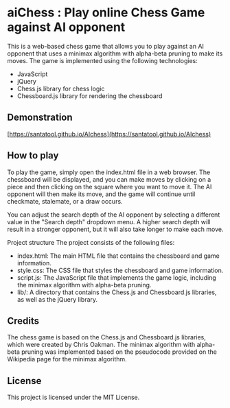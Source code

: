 # aiChess : Play online Chess Game against AI opponent  
This is a web-based chess game that allows you to play against an AI opponent that uses a minimax algorithm with alpha-beta pruning to make its moves. The game is implemented using the following technologies:  
- JavaScript
- jQuery
- Chess.js library for chess logic
- Chessboard.js library for rendering the chessboard  

## Demonstration
[https://santatool.github.io/AIchess](https://santatool.github.io/AIchess)

## How to play
To play the game, simply open the index.html file in a web browser. The chessboard will be displayed, and you can make moves by clicking on a piece and then clicking on the square where you want to move it. The AI opponent will then make its move, and the game will continue until checkmate, stalemate, or a draw occurs.

You can adjust the search depth of the AI opponent by selecting a different value in the "Search depth" dropdown menu. A higher search depth will result in a stronger opponent, but it will also take longer to make each move.

Project structure
The project consists of the following files:

- index.html: The main HTML file that contains the chessboard and game information.
- style.css: The CSS file that styles the chessboard and game information.
- script.js: The JavaScript file that implements the game logic, including the minimax algorithm with alpha-beta pruning.
- lib/: A directory that contains the Chess.js and Chessboard.js libraries, as well as the jQuery library.  

## Credits
The chess game is based on the Chess.js and Chessboard.js libraries, which were created by Chris Oakman. The minimax algorithm with alpha-beta pruning was implemented based on the pseudocode provided on the Wikipedia page for the minimax algorithm.

## License
This project is licensed under the MIT License.
